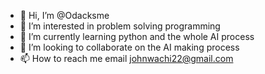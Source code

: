 - 👋 Hi, I’m @Odacksme
- 👀 I’m interested in problem solving programming
- 🌱 I’m currently learning python and the whole AI process
- 💞️ I’m looking to collaborate on the AI making process
- 📫 How to reach me email johnwachi22@gmail.com

<!---
Odacksme/Odacksme is a ✨ special ✨ repository because its `README.md` (this file) appears on your GitHub profile.
You can click the Preview link to take a look at your changes.
--->
